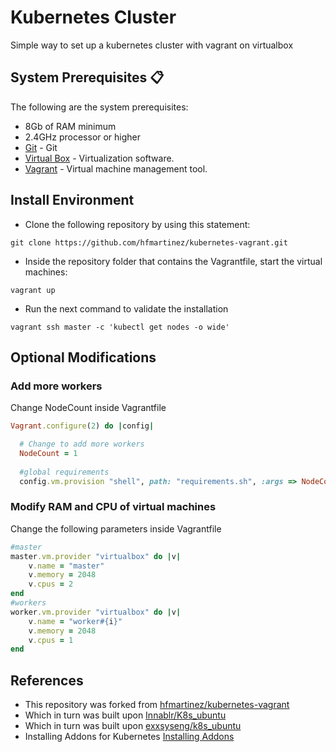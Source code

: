 # Kubernetes Cluster

Simple way to set up a kubernetes cluster with vagrant on virtualbox


## System Prerequisites 📋

The following are the system prerequisites:

* 8Gb of RAM minimum
* 2.4GHz processor or higher
* [Git](https://git-scm.com/downloads) - Git
* [Virtual Box](https://www.virtualbox.org/wiki/Downloads) - Virtualization software.
* [Vagrant](https://www.vagrantup.com/downloads.html) - Virtual machine management tool.

## Install Environment

- Clone the following repository by using this statement:
```
git clone https://github.com/hfmartinez/kubernetes-vagrant.git
```

- Inside the repository folder that contains the Vagrantfile, start the virtual machines: 
```
vagrant up
```

- Run the next command to validate the installation
```
vagrant ssh master -c 'kubectl get nodes -o wide'
```
## Optional Modifications
### Add more workers 
Change NodeCount inside Vagrantfile
```ruby
Vagrant.configure(2) do |config|

  # Change to add more workers
  NodeCount = 1
  
  #global requirements
  config.vm.provision "shell", path: "requirements.sh", :args => NodeCount
```
### Modify RAM and CPU of virtual machines
Change the following parameters inside Vagrantfile
```ruby
#master
master.vm.provider "virtualbox" do |v|
    v.name = "master"
    v.memory = 2048
    v.cpus = 2
end
#workers
worker.vm.provider "virtualbox" do |v|
    v.name = "worker#{i}"
    v.memory = 2048
    v.cpus = 1
end
```
## References
* This repository was forked from [hfmartinez/kubernetes-vagrant](https://github.com/hfmartinez/kubernetes-vagrant)
* Which in turn was built upon [Innablr/K8s_ubuntu](https://github.com/Innablr/k8s_ubuntu)
* Which in turn was built upon [exxsyseng/k8s_ubuntu](https://exxsyseng@bitbucket.org/exxsyseng/k8s_ubuntu)
* Installing Addons for Kubernetes [Installing Addons](https://kubernetes.io/docs/concepts/cluster-administration/addons/)
